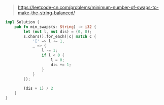 > https://leetcode-cn.com/problems/minimum-number-of-swaps-to-make-the-string-balanced/

``` rust
impl Solution {
    pub fn min_swaps(s: String) -> i32 {
        let (mut l, mut dis) = (0, 0);
        s.chars().for_each(|c| match c {
            '[' => l += 1,
            _ => {
                l -= 1;
                if l < 0 {
                    l = 0;
                    dis += 1;
                }
            }
        });
        
        (dis + 1) / 2
    }
}
```